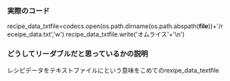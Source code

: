 ### 実際のコード

recipe_data_txtfile=codecs.open(os.path.dirname(os.path.abspath(__file__))+'/receipe_data.txt','w')
recipe_data_txtfile.write('オムライス'+'\n')


### どうしてリーダブルだと思っているかの説明
レシピデータをテキストファイルにという意味をこめてのrexipe_data_textfile

